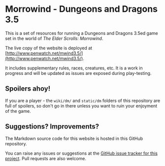 # Morrowind - Dungeons and Dragons 3.5

This is a set of resources for running a Dungeons and Dragons 3.5ed game set in the world of *The Elder Scrolls: Morrowind*.

The live copy of the website is deployed at [http://www.penwatch.net/mwind3.5/](http://www.penwatch.net/mwind3.5/).

It includes supplementary rules, races, creatures, etc. It is a work in progress and will be updated as issues are exposed during play-testing.

## Spoilers ahoy!

If you are a player - the `wiki/dm/` and `static/dm` folders of this repository are full of spoilers, so don't go in there unless you want to ruin your enjoyment of the game.

## Suggestions? Improvements?

The Markdown source code for this website is hosted in this GitHub repository.

You can raise any issues or suggestions at the [GitHub issue tracker for this project](https://github.com/LiaungYip/morrowind-dnd3.5/issues). Pull requests are also welcome.

